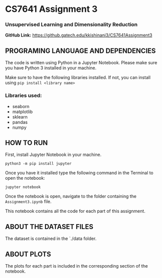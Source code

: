 # CS7641 Assignment 3

### Unsupervised Learning and Dimensionality Reduction

**GitHub Link:** https://github.gatech.edu/kkishinani3/CS7641Assignment3

## PROGRAMING LANGUAGE AND DEPENDENCIES

The code is written using Python in a Jupyter Notebook. Please make sure you have Python 3 installed in your machine.

Make sure to have the following libraries installed. If not, you can install using ```pip install <library name>```

### Libraries used:
- seaborn
- matplotlib
- sklearn
- pandas
- numpy

## HOW TO RUN

First, install Jupyter Notebook in your machine. 

```python3 -m pip install jupyter```

Once you have it installed type the following command in the Terminal to open the notebook:

```jupyter notebook```

Once the notebook is open, navigate to the folder containing the `Assignment3.ipynb` file.

This notebook contains all the code for each part of this assignment.

## ABOUT THE DATASET FILES

The dataset is contained in the `./data folder.

## ABOUT PLOTS

The plots for each part is included in the corresponding section of the notebook.
